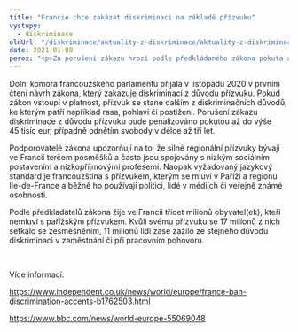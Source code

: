 ```yaml
---
title: "Francie chce zakázat diskriminaci na základě přízvuku"
vystupy:
  - diskriminace
oldUrl: "/diskriminace/aktuality-z-diskriminace/aktuality-z-diskriminace-2020/francie-chce-zakazat-diskriminaci-na-zaklade-prizvuku/"
date: 2021-01-08
perex: "<p>Za porušení zákazu hrozí podle předkládaného zákona pokuta až do výše 45 tisíc eur.</p>"
---
```


<!-- imported from the old website -->

<p>Dolní komora francouzského parlamentu přijala v listopadu 2020 v prvním čtení návrh zákona, který zakazuje diskriminaci z důvodu přízvuku. Pokud zákon vstoupí v platnost, přízvuk se stane dalším z diskriminačních důvodů, ke kterým patří například rasa, pohlaví či postižení. Porušení zákazu diskriminace z důvodu přízvuku bude penalizováno pokutou až do výše 45 tisíc eur, případně odnětím svobody v délce až tří let.</p> <p>Podporovatelé zákona upozorňují na to, že silné regionální přízvuky bývají ve Francii terčem posměšků a často jsou spojovány s nízkým sociálním postavením a nízkopříjmovými profesemi. Naopak vyžadovaný jazykový standard je francouzština s přízvukem, kterým se mluví v Paříži a regionu Ile-de-France a běžně ho používají politici, lidé v médiích či veřejně známé osobnosti.</p> <p>Podle předkladatelů zákona žije ve Francii třicet milionů obyvatel(ek), kteří nemluví s pařížským přízvukem. Kvůli svému přízvuku se 17 milionů z nich setkalo se zesměšněním, 11 milionů lidí zase zažilo ze stejného důvodu diskriminaci v zaměstnání či při pracovním pohovoru.</p> <p> </p> <p>Více informací:</p> <p><a href="https://www.independent.co.uk/news/world/europe/france-ban-discrimination-accents-b1762503.html" target="_blank">https://www.independent.co.uk/news/world/europe/france-ban-discrimination-accents-b1762503.html</a></p> <p><a href="https://www.bbc.com/news/world-europe-55069048" target="_blank">https://www.bbc.com/news/world-europe-55069048</a></p>
